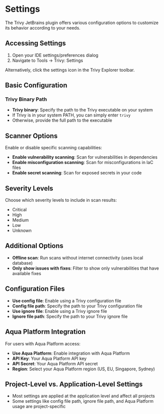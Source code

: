 # Settings

The Trivy JetBrains plugin offers various configuration options to customize its behavior according to your needs.

## Accessing Settings

1. Open your IDE settings/preferences dialog
2. Navigate to Tools → Trivy: Settings

Alternatively, click the settings icon in the Trivy Explorer toolbar.

## Basic Configuration

### Trivy Binary Path

- **Trivy binary**: Specify the path to the Trivy executable on your system
- If Trivy is in your system PATH, you can simply enter `trivy`
- Otherwise, provide the full path to the executable

## Scanner Options

Enable or disable specific scanning capabilities:

- **Enable vulnerability scanning**: Scan for vulnerabilities in dependencies
- **Enable misconfiguration scanning**: Scan for misconfigurations in IaC files
- **Enable secret scanning**: Scan for exposed secrets in your code

## Severity Levels

Choose which severity levels to include in scan results:

- Critical
- High
- Medium
- Low
- Unknown

## Additional Options

- **Offline scan**: Run scans without internet connectivity (uses local database)
- **Only show issues with fixes**: Filter to show only vulnerabilities that have available fixes

## Configuration Files

- **Use config file**: Enable using a Trivy configuration file
- **Config file path**: Specify the path to your Trivy configuration file
- **Use ignore file**: Enable using a Trivy ignore file
- **Ignore file path**: Specify the path to your Trivy ignore file

## Aqua Platform Integration

For users with Aqua Platform access:

- **Use Aqua Platform**: Enable integration with Aqua Platform
- **API Key**: Your Aqua Platform API key
- **API Secret**: Your Aqua Platform API secret
- **Region**: Select your Aqua Platform region (US, EU, Singapore, Sydney)

## Project-Level vs. Application-Level Settings

- Most settings are applied at the application level and affect all projects
- Some settings like config file path, ignore file path, and Aqua Platform usage are project-specific
